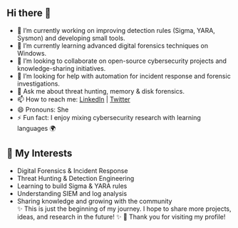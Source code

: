## Hi there 👋

- 🔭 I’m currently working on improving detection rules (Sigma, YARA, Sysmon) and developing small tools.  
- 🌱 I’m currently learning advanced digital forensics techniques on Windows. 
- 👯 I’m looking to collaborate on open-source cybersecurity projects and knowledge-sharing initiatives.  
- 🤔 I’m looking for help with automation for incident response and forensic investigations.  
- 💬 Ask me about threat hunting, memory & disk forensics.  
- 📫 How to reach me: [LinkedIn](https://www.linkedin.com/in/aiymgul-toktarbayeva-68a52a196/) | [Twitter](https://x.com/aiymgul91521)  
- 😄 Pronouns: She  
- ⚡ Fun fact: I enjoy mixing cybersecurity research with learning languages 🌍  
## 🔎 My Interests  
- Digital Forensics & Incident Response  
- Threat Hunting & Detection Engineering  
- Learning to build Sigma & YARA rules  
- Understanding SIEM and log analysis  
- Sharing knowledge and growing with the community  
✨ This is just the beginning of my journey. I hope to share more projects, ideas, and research in the future! ✨
🙏 Thank you for visiting my profile!  
